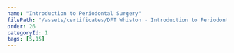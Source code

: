 ```yaml
---
name: "Introduction to Periodontal Surgery"
filePath: "/assets/certificates/DFT Whiston - Introduction to Periodontal Surgery.pdf"
order: 26
categoryId: 1
tags: [5,15]
---
```

